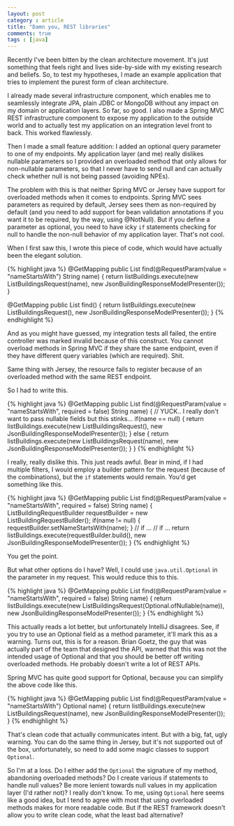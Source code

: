 ```yaml
---
layout: post
category : article
title: "Damn you, REST libraries"
comments: true
tags : [java]
---
```


Recently I've been bitten by the clean architecture movement. It's just something that feels
right and lives side-by-side with my existing research and beliefs. So, to test my hypotheses, I
made an example application that tries to implement the purest form of clean architecture.

I already made several infrastructure component, which enables me to seamlessly integrate JPA, plain
JDBC or MongoDB without any impact on my domain or application layers. So far, so good. I also made
a Spring MVC REST infrastructure component to expose my application to the outside world and to actually
test my application on an integration level front to back. This worked flawlessly.

Then I made a small feature addition: I added an optional query parameter to one of my endpoints. My application
layer (and me) really dislikes nullable parameters so I provided an overloaded method that only allows for non-nullable
parameters, so that I never have to send null and can actually check whether null is not being passed (avoiding NPEs).

The problem with this is that neither Spring MVC or Jersey have support for overloaded methods when it comes to endpoints.
Spring MVC sees parameters as required by default, Jersey sees them as non-required by default (and you need to add support
for bean validation annotations if you want it to be required, by the way, using @NotNull). But if you define a parameter
as optional, you need to have icky `if` statements checking for null to handle the non-null behavior of my application layer.
That's not cool.

When I first saw this, I wrote this piece of code, which would have actually been the elegant solution.

{% highlight java %}
@GetMapping
public List<BuildingJson> find(@RequestParam(value = "nameStartsWith") String name)  {
	return listBuildings.execute(new ListBuildingsRequest(name), new JsonBuildingResponseModelPresenter());
}

@GetMapping
public List<BuildingJson> find()  {
	return listBuildings.execute(new ListBuildingsRequest(), new JsonBuildingResponseModelPresenter());
}
{% endhighlight %}

And as you might have guessed, my integration tests all failed, the entire controller was marked invalid
because of this construct. You cannot overload methods in Spring MVC if they share the same endpoint, even
if they have different query variables (which are required). Shit.

Same thing with Jersey, the resource fails to register because of an overloaded method with the same REST endpoint.

So I had to write this.

{% highlight java %}
@GetMapping
public List<BuildingJson> find(@RequestParam(value = "nameStartsWith", required = false) String name)  {
	// YUCK.. I really don't want to pass nullable fields but this stinks...
	if(name == null) {
		return listBuildings.execute(new ListBuildingsRequest(), new JsonBuildingResponseModelPresenter());
	} else {
		return listBuildings.execute(new ListBuildingsRequest(name), new JsonBuildingResponseModelPresenter());
	}
}
{% endhighlight %}

I really, really dislike this. This just reads awful. Bear in mind, if I had multiple filters, I would employ a builder
pattern for the request (because of the combinations), but the `if` statements would remain. You'd get something like this.

{% highlight java %}
@GetMapping
public List<BuildingJson> find(@RequestParam(value = "nameStartsWith", required = false) String name)  {
	ListBuildingRequestBuilder requestBuilder = new ListBuildingRequestBuilder();
	if(name != null) {
		requestBuilder.setNameStartsWith(name);
  }
  // if ...
  // if ...
	return listBuildings.execute(requestBuilder.build(), new JsonBuildingResponseModelPresenter());
}
{% endhighlight %}

You get the point.

But what other options do I have? Well, I could use `java.util.Optional` in the parameter in my request. This would
reduce this to this.

{% highlight java %}
@GetMapping
public List<BuildingJson> find(@RequestParam(value = "nameStartsWith", required = false) String name)  {
	return listBuildings.execute(new ListBuildingsRequest(Optional.ofNullable(name)), new JsonBuildingResponseModelPresenter());
}
{% endhighlight %}

This actually reads a lot better, but unfortunately IntelliJ disagrees. See, if you try to use an Optional field as a method
parameter, it'll mark this as a warning. Turns out, this is for a reason. Brian Goetz, the guy that was actually part of the
team that designed the API, warned that this was not the intended usage of Optional and that you should be better off writing
overloaded methods. He probably doesn't write a lot of REST APIs.

Spring MVC has quite good support for Optional, because you can simplify the above code like this.

{% highlight java %}
@GetMapping
public List<BuildingJson> find(@RequestParam(value = "nameStartsWith") Optional<String> name)  {
	return listBuildings.execute(new ListBuildingsRequest(name), new JsonBuildingResponseModelPresenter());
}
{% endhighlight %}

That's clean code that actually communicates intent. But with a big, fat, ugly warning. You can do the same thing in Jersey, but it's not
supported out of the box, unfortunately, so need to add some magic classes to support `Optional`.

So I'm at a loss. Do I either add the `Optional` the signature of my method, abandoning overloaded methods? Do I create various if statements
to handle null values? Be more lenient towards null values in my application layer (I'd rather not)? I really don't know. To me, using `Optional`
here seems like a good idea, but I tend to agree with most that using overloaded methods makes for more readable code. But if the REST framework doesn't
allow you to write clean code, what the least bad alternative?
